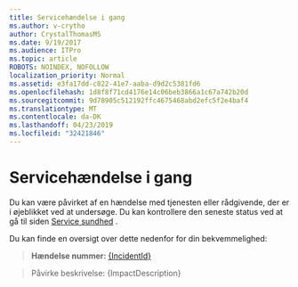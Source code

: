 ```yaml
---
title: Servicehændelse i gang
ms.author: v-crytho
author: CrystalThomasMS
ms.date: 9/19/2017
ms.audience: ITPro
ms.topic: article
ROBOTS: NOINDEX, NOFOLLOW
localization_priority: Normal
ms.assetid: e3fa17dd-c822-41e7-aaba-d9d2c5381fd6
ms.openlocfilehash: 1d8f8f71cd4176e14c06beb3866a1c67a742b20d
ms.sourcegitcommit: 9d78905c512192ffc4675468abd2efc5f2e4baf4
ms.translationtype: MT
ms.contentlocale: da-DK
ms.lasthandoff: 04/23/2019
ms.locfileid: "32421846"
---
```

# <a name="service-incident-in-progress"></a>Servicehændelse i gang

Du kan være påvirket af en hændelse med tjenesten eller rådgivende, der er i øjeblikket ved at undersøge. Du kan kontrollere den seneste status ved at gå til siden [Service sundhed](https://admin.microsoft.com/adminportal/home#/servicehealth) . 
  
Du kan finde en oversigt over dette nedenfor for din bekvemmelighed:
  
> **Hændelse nummer:** [{IncidentId}](https://admin.microsoft.com/adminportal/home#/servicehealth)
    
> Påvirke beskrivelse: {ImpactDescription}
    

